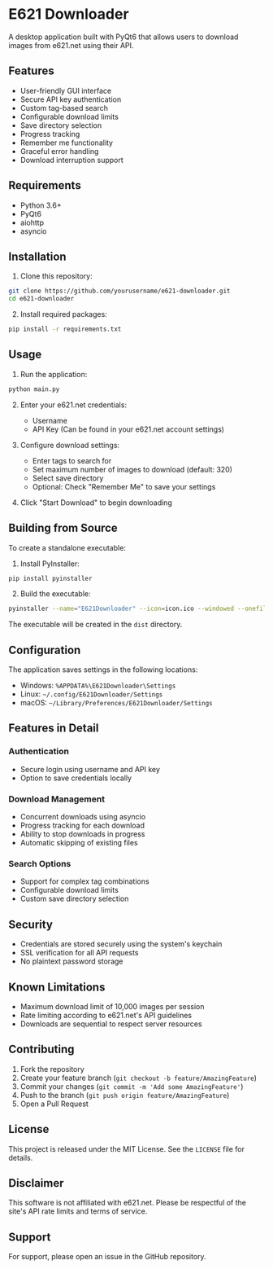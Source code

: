 # E621 Downloader

A desktop application built with PyQt6 that allows users to download images from e621.net using their API.

## Features

- User-friendly GUI interface
- Secure API key authentication
- Custom tag-based search
- Configurable download limits
- Save directory selection
- Progress tracking
- Remember me functionality
- Graceful error handling
- Download interruption support

## Requirements

- Python 3.6+
- PyQt6
- aiohttp
- asyncio

## Installation

1. Clone this repository:
```bash
git clone https://github.com/yourusername/e621-downloader.git
cd e621-downloader
```

2. Install required packages:
```bash
pip install -r requirements.txt
```

## Usage

1. Run the application:
```bash
python main.py
```

2. Enter your e621.net credentials:
   - Username
   - API Key (Can be found in your e621.net account settings)

3. Configure download settings:
   - Enter tags to search for
   - Set maximum number of images to download (default: 320)
   - Select save directory
   - Optional: Check "Remember Me" to save your settings

4. Click "Start Download" to begin downloading

## Building from Source

To create a standalone executable:

1. Install PyInstaller:
```bash
pip install pyinstaller
```

2. Build the executable:
```bash
pyinstaller --name="E621Downloader" --icon=icon.ico --windowed --onefile main.py
```

The executable will be created in the `dist` directory.

## Configuration

The application saves settings in the following locations:
- Windows: `%APPDATA%\E621Downloader\Settings`
- Linux: `~/.config/E621Downloader/Settings`
- macOS: `~/Library/Preferences/E621Downloader/Settings`

## Features in Detail

### Authentication
- Secure login using username and API key
- Option to save credentials locally

### Download Management
- Concurrent downloads using asyncio
- Progress tracking for each download
- Ability to stop downloads in progress
- Automatic skipping of existing files

### Search Options
- Support for complex tag combinations
- Configurable download limits
- Custom save directory selection

## Security

- Credentials are stored securely using the system's keychain
- SSL verification for all API requests
- No plaintext password storage

## Known Limitations

- Maximum download limit of 10,000 images per session
- Rate limiting according to e621.net's API guidelines
- Downloads are sequential to respect server resources

## Contributing

1. Fork the repository
2. Create your feature branch (`git checkout -b feature/AmazingFeature`)
3. Commit your changes (`git commit -m 'Add some AmazingFeature'`)
4. Push to the branch (`git push origin feature/AmazingFeature`)
5. Open a Pull Request

## License

This project is released under the MIT License. See the `LICENSE` file for details.

## Disclaimer

This software is not affiliated with e621.net. Please be respectful of the site's API rate limits and terms of service.

## Support

For support, please open an issue in the GitHub repository.